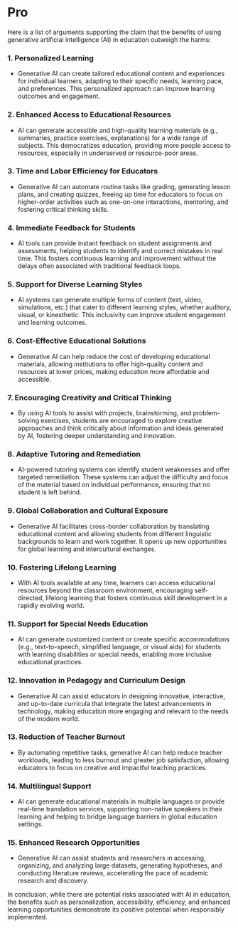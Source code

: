 # Pro

Here is a list of arguments supporting the claim that the benefits of using generative artificial intelligence (AI) in education outweigh the harms:

### 1. Personalized Learning
   - Generative AI can create tailored educational content and experiences for individual learners, adapting to their specific needs, learning pace, and preferences. This personalized approach can improve learning outcomes and engagement.
  
### 2. Enhanced Access to Educational Resources
   - AI can generate accessible and high-quality learning materials (e.g., summaries, practice exercises, explanations) for a wide range of subjects. This democratizes education, providing more people access to resources, especially in underserved or resource-poor areas.
  
### 3. Time and Labor Efficiency for Educators
   - Generative AI can automate routine tasks like grading, generating lesson plans, and creating quizzes, freeing up time for educators to focus on higher-order activities such as one-on-one interactions, mentoring, and fostering critical thinking skills.

### 4. Immediate Feedback for Students
   - AI tools can provide instant feedback on student assignments and assessments, helping students to identify and correct mistakes in real time. This fosters continuous learning and improvement without the delays often associated with traditional feedback loops.

### 5. Support for Diverse Learning Styles
   - AI systems can generate multiple forms of content (text, video, simulations, etc.) that cater to different learning styles, whether auditory, visual, or kinesthetic. This inclusivity can improve student engagement and learning outcomes.
  
### 6. Cost-Effective Educational Solutions
   - Generative AI can help reduce the cost of developing educational materials, allowing institutions to offer high-quality content and resources at lower prices, making education more affordable and accessible.

### 7. Encouraging Creativity and Critical Thinking
   - By using AI tools to assist with projects, brainstorming, and problem-solving exercises, students are encouraged to explore creative approaches and think critically about information and ideas generated by AI, fostering deeper understanding and innovation.

### 8. Adaptive Tutoring and Remediation
   - AI-powered tutoring systems can identify student weaknesses and offer targeted remediation. These systems can adjust the difficulty and focus of the material based on individual performance, ensuring that no student is left behind.
  
### 9. Global Collaboration and Cultural Exposure
   - Generative AI facilitates cross-border collaboration by translating educational content and allowing students from different linguistic backgrounds to learn and work together. It opens up new opportunities for global learning and intercultural exchanges.
  
### 10. Fostering Lifelong Learning
   - With AI tools available at any time, learners can access educational resources beyond the classroom environment, encouraging self-directed, lifelong learning that fosters continuous skill development in a rapidly evolving world.

### 11. Support for Special Needs Education
   - AI can generate customized content or create specific accommodations (e.g., text-to-speech, simplified language, or visual aids) for students with learning disabilities or special needs, enabling more inclusive educational practices.

### 12. Innovation in Pedagogy and Curriculum Design
   - Generative AI can assist educators in designing innovative, interactive, and up-to-date curricula that integrate the latest advancements in technology, making education more engaging and relevant to the needs of the modern world.

### 13. Reduction of Teacher Burnout
   - By automating repetitive tasks, generative AI can help reduce teacher workloads, leading to less burnout and greater job satisfaction, allowing educators to focus on creative and impactful teaching practices.

### 14. Multilingual Support
   - AI can generate educational materials in multiple languages or provide real-time translation services, supporting non-native speakers in their learning and helping to bridge language barriers in global education settings.

### 15. Enhanced Research Opportunities
   - Generative AI can assist students and researchers in accessing, organizing, and analyzing large datasets, generating hypotheses, and conducting literature reviews, accelerating the pace of academic research and discovery.

In conclusion, while there are potential risks associated with AI in education, the benefits such as personalization, accessibility, efficiency, and enhanced learning opportunities demonstrate its positive potential when responsibly implemented.